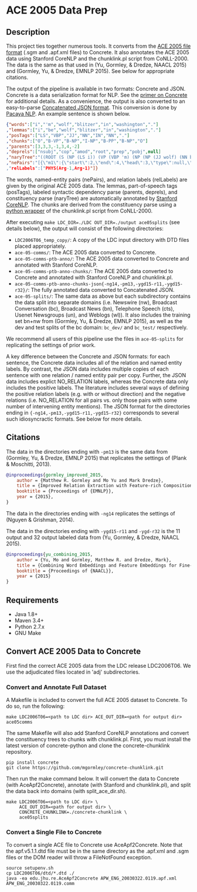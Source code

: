 # ACE 2005 Data Prep

## Description

This project ties together numerous tools. It converts from the [ACE
2005 file format](https://catalog.ldc.upenn.edu/LDC2006T06) (.sgm and .apf.xml files) to Concrete. It also
annotates the ACE 2005 data using Stanford CoreNLP and the
chunklink.pl script from CoNLL-2000. The data is the same as that used in (Yu, Gormley, & Dredze, NAACL 2015) and (Gormley, Yu, & Dredze, EMNLP 2015). See below for appropriate citations.

The output of the pipeline is available in two formats: Concrete and JSON.
Concrete is a data serialization format for NLP. See the [primer on Concrete](http://hltcoe.github.io/) for additional details. As a convenience, the output is also converted to an easy-to-parse [Concatenated JSON format](https://en.wikipedia.org/wiki/JSON_Streaming#Concatenated_JSON). This conversion is done by [Pacaya NLP](https://github.com/mgormley/pacaya-nlp). An example sentence is shown below. 

```json
{"words":["i","'m","wolf","blitzer","in","washington","."]
,"lemmas":["i","be","wolf","blitzer","in","washington","."]
,"posTags":["LS","VBP","JJ","NN","IN","NN","."]
,"chunks":["O","B-VP","B-NP","I-NP","B-PP","B-NP","O"]
,"parents":[3,3,3,-1,3,4,-2]
,"deprels":["nsubj","cop","amod","root","prep","pobj",null]
,"naryTree":"((ROOT (S (NP (LS i)) (VP (VBP 'm) (NP (NP (JJ wolf) (NN blitzer)) (PP (IN in) (NP (NN washington))))) (. .))))"
,"nePairs":"[{\"m1\":{\"start\":2,\"end\":4,\"head\":3,\"type\":null,\"subtype\":null,\"phraseType\":\"NAM\",\"id\":\"db1b9d9c-15cb-f7bb-7ded-00007733280a\"},\"m2\":{\"start\":5,\
,"relLabels":["PHYS(Arg-1,Arg-1)"]}
```

The words, named-entity pairs (nePairs), and relation labels (relLabels) are given by the original ACE 2005 data. The lemmas, part-of-speech tags (posTags), labeled syntactic dependency parse (parents, deprels), and constituency parse (naryTree) are automatically annotated by [Stanford CoreNLP](https://github.com/stanfordnlp/CoreNLP). The chunks are derived from the constituency parse using a [python wrapper](https://github.com/mgormley/concrete-chunklink) of the chunklink.pl script from CoNLL-2000.

After executing ```make LDC_DIR=./LDC OUT_DIR=./output ace05splits``` (see details below), the output will consist of the following directories:

* `LDC2006T06_temp_copy/`: A copy of the LDC input directory with DTD files placed appropriately.
* `ace-05-comms/`: The ACE 2005 data converted to Concrete.
* `ace-05-comms-ptb-anno/`: The ACE 2005 data converted to Concrete and annotated with Stanford CoreNLP.
* `ace-05-comms-ptb-anno-chunks/`: The ACE 2005 data converted to Concrete and annotated with Stanford CoreNLP and chunklink.pl.
* `ace-05-comms-ptb-anno-chunks-json{-ng14,-pm13,-ygd15-r11,-ygd15-r32}/`: The fully annotated data converted to Concatenated JSON. 
* `ace-05-splits/`: The same data as above but each subdirectory contains the data split into separate domains (i.e. Newswire (nw), Broadcast Conversation (bc), Broadcast News (bn), Telephone Speech (cts), Usenet Newsgroups (un), and Weblogs (wl)). It also includes the training set bn+nw from (Gormley, Yu, & Dredze, EMNLP 2015), as well as the dev and test splits of the bc domain: `bc_dev/` and `bc_test/` respectively.

We recommend all users of this pipeline use the files in `ace-05-splits` for replicating the settings of prior work.

A key difference between the Concrete and JSON formats: for each sentence, the Concrete data includes all of the relation and named entity labels. By contrast, the JSON data includes multiple copies of each sentence with one relation / named entity pair per copy. Further, the JSON data includes explict NO_RELATION labels, whereas the Concrete data only includes the positive labels.  The literature includes several ways of defining the positive relation labels (e.g. with or without direction) and the negative relations (i.e. NO_RELATION for all pairs vs. only those pairs with some number of intervening entity mentions). The JSON format for the directories ending in `{-ng14,-pm13,-ygd15-r11,-ygd15-r32}` corresponds to several such idiosyncractic formats. See below for more details.


## Citations

The data in the directories ending with `-pm13` is the same data from (Gormley, Yu, & Dredze, EMNLP 2015) that replicates the settings of (Plank & Moschitti, 2013). 

```bibtex
@inproceedings{gormley_improved_2015,
    author = {Matthew R. Gormley and Mo Yu and Mark Dredze},
    title = {Improved Relation Extraction with Feature-rich Compositional Embedding Model},
    booktitle = {Proceedings of {EMNLP}},
    year = {2015},
}
```

The data in the directories ending with `-ng14` replicates the settings of (Nguyen & Grishman, 2014). 

The data in the directories ending with `-ygd15-r11` and `-ygd-r32` is the 11 output and 32 output labeled data from (Yu, Gormley, & Dredze, NAACL 2015).

```bibtex
@inproceedings{yu_combining_2015,
    author = {Yu, Mo and Gormley, Matthew R. and Dredze, Mark},
    title = {Combining Word Embeddings and Feature Embeddings for Fine-grained Relation Extraction},
    booktitle = {Proceedings of {NAACL}},
    year = {2015}
}
```



## Requirements

- Java 1.8+
- Maven 3.4+
- Python 2.7.x
- GNU Make

## Convert ACE 2005 Data to Concrete

First find the correct ACE 2005 data from the LDC release
LDC2006T06. We use the adjudicated files located in 'adj'
subdirectories. 

### Convert and Annotate Full Dataset

A Makefile is included to convert the full ACE 2005 dataset to
Concrete. To do so, run the following:

    make LDC2006T06=<path to LDC dir> ACE_OUT_DIR=<path for output dir> ace05comms

The same Makefile will also add Stanford CoreNLP annotations
and convert the constituency trees to chunks with chunklink.pl. 
First, you must install the latest version of concrete-python and
clone the concrete-chunklink repository.

    pip install concrete
    git clone https://github.com/mgormley/concrete-chunklink.git

Then run the make command below. It will convert the data to Concrete
(with AceApf2Concrete), annotate (with Stanford and chunklink.pl), and
split the data back into domains (with split_ace_dir.sh).

    make LDC2006T06=<path to LDC dir> \
         ACE_OUT_DIR=<path for output dir> \
         CONCRETE_CHUNKLINK=./concrete-chunklink \
         ace05splits

### Convert a Single File to Concrete

To convert a single ACE file to Concrete use AceApf2Concrete. 
Note that the apf.v5.1.1.dtd file must be in the same directory 
as the .apf.xml and .sgm files or the DOM reader will throw a 
FileNotFound exception.

    source setupenv.sh
    cp LDC2006T06/dtd/*.dtd ./
    java -ea edu.jhu.re.AceApf2Concrete APW_ENG_20030322.0119.apf.xml APW_ENG_20030322.0119.comm
    
